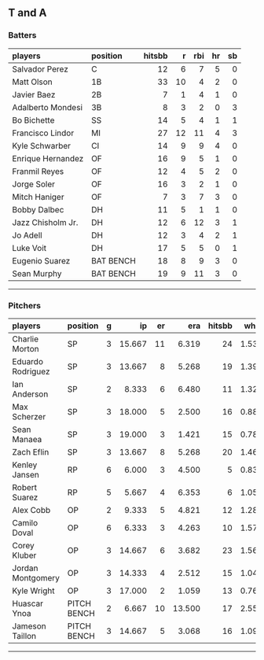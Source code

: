 ## T and A

### Batters

 
|players           |position  | hitsbb|  r| rbi| hr| sb| 
|:-----------------|:---------|------:|--:|---:|--:|--:| 
|Salvador Perez    |C         |     12|  6|   7|  5|  0| 
|Matt Olson        |1B        |     33| 10|   4|  2|  0| 
|Javier Baez       |2B        |      7|  1|   4|  1|  0| 
|Adalberto Mondesi |3B        |      8|  3|   2|  0|  3| 
|Bo Bichette       |SS        |     14|  5|   4|  1|  1| 
|Francisco Lindor  |MI        |     27| 12|  11|  4|  3| 
|Kyle Schwarber    |CI        |     14|  9|   9|  4|  0| 
|Enrique Hernandez |OF        |     16|  9|   5|  1|  0| 
|Franmil Reyes     |OF        |     12|  4|   5|  2|  0| 
|Jorge Soler       |OF        |     16|  3|   2|  1|  0| 
|Mitch Haniger     |OF        |      7|  3|   7|  3|  0| 
|Bobby Dalbec      |DH        |     11|  5|   1|  1|  0| 
|Jazz Chisholm Jr. |DH        |     12|  6|  12|  3|  1| 
|Jo Adell          |DH        |     12|  3|   4|  2|  1| 
|Luke Voit         |DH        |     17|  5|   5|  0|  1| 
|Eugenio Suarez    |BAT BENCH |     18|  8|   9|  3|  0| 
|Sean Murphy       |BAT BENCH |     19|  9|  11|  3|  0| 


* * *

### Pitchers

 
|players           |position    |  g|     ip| er|    era| hitsbb|  whip| so|  w| sv| 
|:-----------------|:-----------|--:|------:|--:|------:|------:|-----:|--:|--:|--:| 
|Charlie Morton    |SP          |  3| 15.667| 11|  6.319|     24| 1.532| 14|  1|  0| 
|Eduardo Rodriguez |SP          |  3| 13.667|  8|  5.268|     19| 1.390| 12|  0|  0| 
|Ian Anderson      |SP          |  2|  8.333|  6|  6.480|     11| 1.320|  8|  1|  0| 
|Max Scherzer      |SP          |  3| 18.000|  5|  2.500|     16| 0.889| 23|  3|  0| 
|Sean Manaea       |SP          |  3| 19.000|  3|  1.421|     15| 0.789| 19|  2|  0| 
|Zach Eflin        |SP          |  3| 13.667|  8|  5.268|     20| 1.463| 12|  0|  0| 
|Kenley Jansen     |RP          |  6|  6.000|  3|  4.500|      5| 0.833|  8|  0|  4| 
|Robert Suarez     |RP          |  5|  5.667|  4|  6.353|      6| 1.059|  8|  0|  0| 
|Alex Cobb         |OP          |  2|  9.333|  5|  4.821|     12| 1.286| 14|  1|  0| 
|Camilo Doval      |OP          |  6|  6.333|  3|  4.263|     10| 1.579|  7|  0|  2| 
|Corey Kluber      |OP          |  3| 14.667|  6|  3.682|     23| 1.568| 12|  0|  0| 
|Jordan Montgomery |OP          |  3| 14.333|  4|  2.512|     15| 1.047| 11|  0|  0| 
|Kyle Wright       |OP          |  3| 17.000|  2|  1.059|     13| 0.765| 26|  2|  0| 
|Huascar Ynoa      |PITCH BENCH |  2|  6.667| 10| 13.500|     17| 2.550|  8|  0|  0| 
|Jameson Taillon   |PITCH BENCH |  3| 14.667|  5|  3.068|     16| 1.091| 13|  1|  0| 


* * *


